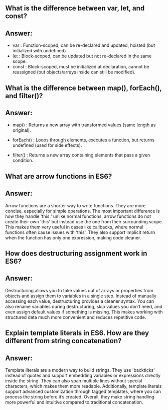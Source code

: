 ## What is the difference between var, let, and const?

## Answer:

- var : Function-scoped, can be re-declared and updated, hoisted (but initialized with undefined)
- let : Block-scoped, can be updated but not re-declared in the same scope.
- const : Block-scoped, must be initialized at declaration, cannot be reassigned (but objects/arrays inside can still be modified).

## What is the difference between map(), forEach(), and filter()?

## Answer:

- map() : Returns a new array with transformed values (same length as original).

- forEach() : Loops through elements, executes a function, but returns undefined (used for side effects).

- filter() : Returns a new array containing elements that pass a given condition.

## What are arrow functions in ES6?

## Answer:

Arrow functions are a shorter way to write functions. They are more concise, especially for simple operations. The most important difference is how they handle 'this:' unlike normal functions, arrow functions do not create their own 'this' but instead use the one from their surrounding scope. This makes them very useful in cases like callbacks, where normal functions often cause issues with 'this'. They also support implicit return when the function has only one expression, making code cleaner.

## How does destructuring assignment work in ES6?

## Answer:

Destructuring allows you to take values out of arrays or properties from objects and assign them to variables in a single step. Instead of manually accessing each value, destructuring provides a cleaner syntax. You can also rename variables during destructuring, skip values you don’t need, and even assign default values if something is missing. This makes working with structured data much more convenient and reduces repetitive code.

## Explain template literals in ES6. How are they different from string concatenation?

## Answer:

Template literals are a modern way to build strings. They use 'backticks' instead of quotes and support embedding variables or expressions directly inside the string. They can also span multiple lines without special characters, which makes them more readable. Additionally, template literals support advanced customization through tagged templates, where you can process the string before it’s created. Overall, they make string handling more powerful and intuitive compared to traditional concatenation.
